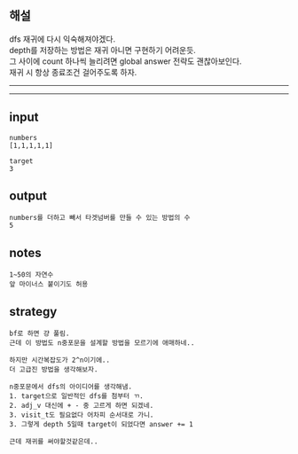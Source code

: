 ## 해설
dfs 재귀에 다시 익숙해져야겠다.  
depth를 저장하는 방법은 재귀 아니면 구현하기 어려운듯.  
그 사이에 count 하나씩 늘리려면 global answer 전략도 괜찮아보인다.  
재귀 시 항상 종료조건 걸어주도록 하자.

---


---

## input
```
numbers
[1,1,1,1,1]

target
3
```

## output
```
numbers를 더하고 빼서 타겟넘버를 만들 수 있는 방법의 수
5
```

## notes
```
1~50의 자연수
앞 마이너스 붙이기도 허용
```

## strategy
```
bf로 하면 걍 풀림.
근데 이 방법도 n중포문을 설계할 방법을 모르기에 애매하네..

하지만 시간복잡도가 2^n이기에..
더 고급진 방법을 생각해보자.

n중포문에서 dfs의 아이디어를 생각해냄.
1. target으로 일반적인 dfs를 첨부터 ㄲ.
2. adj_v 대신에 + - 중 고르게 하면 되겠네.
3. visit_t도 필요없다 어차피 순서대로 가니.
3. 그렇게 depth 5일때 target이 되었다면 answer += 1

근데 재귀를 써야할것같은데..
```
